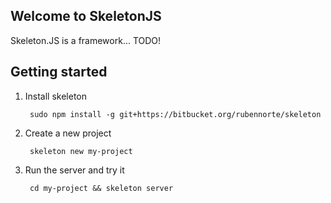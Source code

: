 Welcome to SkeletonJS
---------------------

Skeleton.JS is a framework... TODO!

Getting started
---------------

1. Install skeleton

        sudo npm install -g git+https://bitbucket.org/rubennorte/skeleton

2. Create a new project

        skeleton new my-project

3. Run the server and try it

        cd my-project && skeleton server
